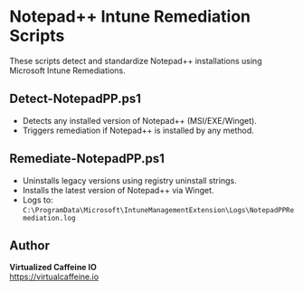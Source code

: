 # Notepad++ Intune Remediation Scripts

These scripts detect and standardize Notepad++ installations using Microsoft Intune Remediations.

## Detect-NotepadPP.ps1
- Detects any installed version of Notepad++ (MSI/EXE/Winget).
- Triggers remediation if Notepad++ is installed by any method.

## Remediate-NotepadPP.ps1
- Uninstalls legacy versions using registry uninstall strings.
- Installs the latest version of Notepad++ via Winget.
- Logs to: `C:\ProgramData\Microsoft\IntuneManagementExtension\Logs\NotepadPPRemediation.log`

## Author
**Virtualized Caffeine IO**  
https://virtualcaffeine.io

